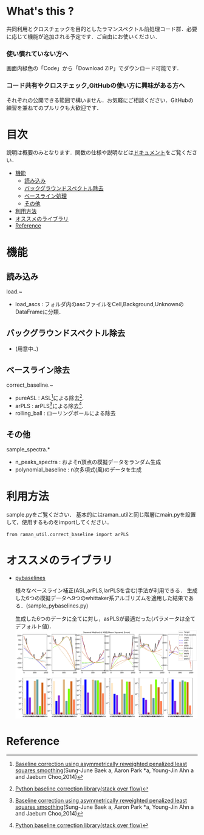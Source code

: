 # What's this ?
共同利用とクロスチェックを目的としたラマンスペクトル前処理コード群．必要に応じて機能が追加される予定です．ご自由にお使いください．

### **使い慣れていない方へ**
画面内緑色の「Code」から「Download ZIP」でダウンロード可能です．

### **コード共有やクロスチェック,GitHubの使い方に興味がある方へ**
それぞれの公開できる範囲で構いません．お気軽にご相談ください．GitHubの練習を兼ねてのプルリクも大歓迎です．

# 目次
説明は概要のみとなります．関数の仕様や説明などは[ドキュメント](https://lemniscatern.github.io/toraman/document/)をご覧ください．
- [機能](#機能)
   - [読み込み](#読み込み)
   - [バックグラウンドスペクトル除去](#バックグラウンドスペクトル除去)
   - [ベースライン処理](#ベースライン処理)
   - [その他](#その他)
- [利用方法](#利用方法)
- [オススメのライブラリ](#オススメのライブラリ)
- [Reference](#reference)


# 機能

## 読み込み
   load.~
   *  load_ascs : フォルダ内のascファイルをCell,Background,UnknownのDataFrameに分類．

## バックグラウンドスペクトル除去
   * (用意中..)

## ベースライン除去
   correct_baseline.~
   * pureASL : ASL[^1]による除去[^2].
   * arPLS : arPLS[^1]による除去[^2].
   * rolling_ball : ローリングボールによる除去

## その他
   sample_spectra.*
   * n_peaks_spectra : およそn頂点の模擬データをランダム生成
   * polynomial_baseline : n次多項式(風)のデータを生成

# 利用方法
sample.pyをご覧ください．
基本的にはraman_utilと同じ階層にmain.pyを設置して，使用するものをimportしてください．

```
from raman_util.correct_baseline import arPLS
```

# オススメのライブラリ
* [pybaselines](https://pybaselines.readthedocs.io/en/latest/index.html)
   
   様々なベースライン補正(ASL,arPLS,IarPLSを含む)手法が利用できる．
   生成した6つの模擬データへ9つのwhittaker系アルゴリズムを適用した結果である．(sample_pybaselines.py)
   
   生成した6つのデータに全てに対し，asPLSが最適だった(パラメータは全てデフォルト値)．
   ![pybaselinesの複数の関数のテスト](./img/pybaselines.png)


# Reference
 
[^1]: [Baseline correction using asymmetrically reweighted penalized least squares smoothing](https://pubs.rsc.org/en/content/articlehtml/2015/an/c4an01061b)(Sung-June Baek a, Aaron Park *a, Young-Jin Ahn a and Jaebum Choo,2014)  
[^2]: [Python baseline correction library(stack over flow)](https://stackoverflow.com/questions/29156532/python-baseline-correction-library?answertab=createdasc#tab-top)  
[^3]: [Asymetrically reweighted penalized least squares](https://www.koreascience.or.kr/article/JAKO201913458198163.pdf)(Aa-Ron Park,Jun-Kyu Park,Dae-Young Ko,Sun-Geum Kim,Sung-June Baek,2019)
